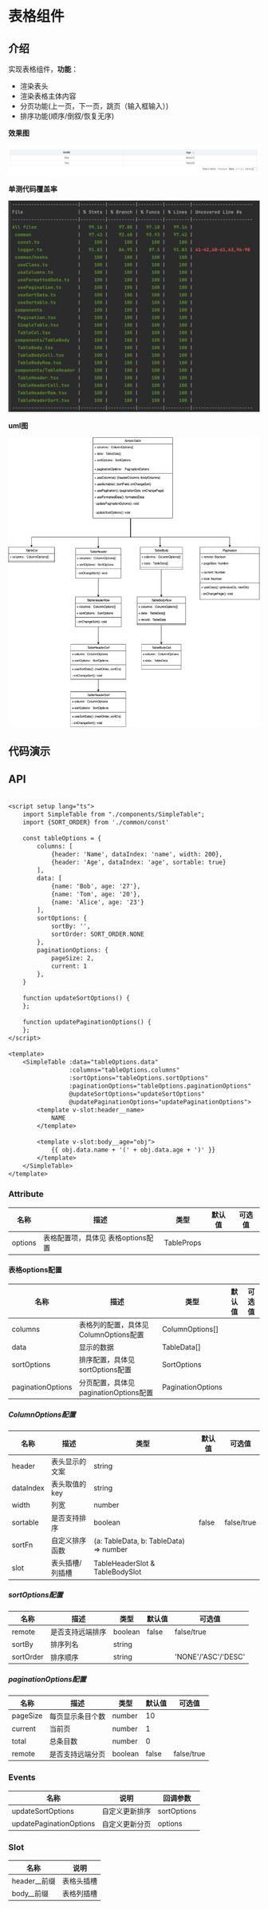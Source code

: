 # 表格组件

## 介绍

实现表格组件，**功能**：

- 渲染表头
- 渲染表格主体内容
- 分页功能(上一页，下一页，跳页（输入框输入）)
- 排序功能(顺序/倒叙/恢复无序)

**效果图**

![](./docs/displayPicture.png)

**单测代码覆盖率**

![](./docs/testCoverage.png)

**uml图**

![](./docs/uml/table.png)

## 代码演示

## API

```vue

<script setup lang="ts">
    import SimpleTable from "./components/SimpleTable";
    import {SORT_ORDER} from './common/const'

    const tableOptions = {
        columns: [
            {header: 'Name', dataIndex: 'name', width: 200},
            {header: 'Age', dataIndex: 'age', sortable: true}
        ],
        data: [
            {name: 'Bob', age: '27'},
            {name: 'Tom', age: '20'},
            {name: 'Alice', age: '23'}
        ],
        sortOptions: {
            sortBy: '',
            sortOrder: SORT_ORDER.NONE
        },
        paginationOptions: {
            pageSize: 2,
            current: 1
        },
    }

    function updateSortOptions() {
    };

    function updatePaginationOptions() {
    };
</script>

<template>
    <SimpleTable :data="tableOptions.data"
                 :columns="tableOptions.columns"
                 :sortOptions="tableOptions.sortOptions"
                 :paginationOptions="tableOptions.paginationOptions"
                 @updateSortOptions="updateSortOptions"
                 @updatePaginationOptions="updatePaginationOptions">
        <template v-slot:header__name>
            NAME
        </template>

        <template v-slot:body__age="obj">
            {{ obj.data.name + '(' + obj.data.age + ')' }}
        </template>
    </SimpleTable>
</template>

```

### Attribute

| 名称 | 描述 |类型|默认值|可选值|
|----- | ------|------|------|------|
|options | 表格配置项，具体见 表格options配置 | TableProps |  |  |

#### 表格options配置

| 名称 | 描述 |类型|默认值|可选值|
|----- | ------|------|------|------|
|columns | 表格列的配置，具体见 ColumnOptions配置 | ColumnOptions[] |||
|data | 显示的数据 | TableData[] |||
|sortOptions | 排序配置，具体见 sortOptions配置 | SortOptions |||
|paginationOptions | 分页配置，具体见 paginationOptions配置 | PaginationOptions |||

##### ColumnOptions配置

| 名称        | 描述       | 类型                                     |默认值|可选值|
|-----------|----------|----------------------------------------|------|------|
| header    | 表头显示的文案  | string                                 |||
| dataIndex | 表头取值的key | string                                 |||
| width     | 列宽     | number                                 |||
| sortable  | 是否支持排序   | boolean                                |false|false/true|
| sortFn    | 自定义排序函数  | (a: TableData, b: TableData) => number |||
| slot      | 表头插槽/列插槽 | TableHeaderSlot & TableBodySlot        |||

##### sortOptions配置

| 名称 | 描述 |类型|默认值|可选值|
|----- | ------|------|------|------|
|remote | 是否支持远端排序 | boolean |false|false/true|
|sortBy | 排序列名 | string |||
|sortOrder | 排序顺序 | string ||'NONE'/'ASC'/'DESC'|

##### paginationOptions配置

| 名称       | 描述 |类型|默认值|可选值|
|----------| ------|------|------|------|
| pageSize | 每页显示条目个数 | number |10||
| current  | 当前页 | number |1||
| total    | 总条目数 | number |0||
| remote   | 是否支持远端分页 | boolean |false|false/true|

### Events

| 名称 | 说明 | 回调参数 |
|----- | ------|------|
|updateSortOptions | 自定义更新排序 |sortOptions|
|updatePaginationOptions | 自定义更新分页 |options|

### Slot

| 名称         | 说明 | 
|------------| ------|
| header__前缀 | 表格头插槽 |
| body__前缀   | 表格列插槽 |
